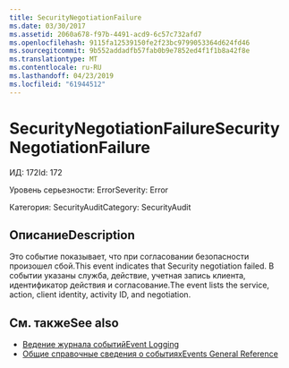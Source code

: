 ```yaml
---
title: SecurityNegotiationFailure
ms.date: 03/30/2017
ms.assetid: 2060a678-f97b-4491-acd9-6c57c732afd7
ms.openlocfilehash: 9115fa12539150fe2f23bc9799053364d624fd46
ms.sourcegitcommit: 9b552addadfb57fab0b9e7852ed4f1f1b8a42f8e
ms.translationtype: MT
ms.contentlocale: ru-RU
ms.lasthandoff: 04/23/2019
ms.locfileid: "61944512"
---
```

# <a name="securitynegotiationfailure"></a><span data-ttu-id="16b30-102">SecurityNegotiationFailure</span><span class="sxs-lookup"><span data-stu-id="16b30-102">SecurityNegotiationFailure</span></span>
<span data-ttu-id="16b30-103">ИД: 172</span><span class="sxs-lookup"><span data-stu-id="16b30-103">Id: 172</span></span>  
  
 <span data-ttu-id="16b30-104">Уровень серьезности: Error</span><span class="sxs-lookup"><span data-stu-id="16b30-104">Severity: Error</span></span>  
  
 <span data-ttu-id="16b30-105">Категория: SecurityAudit</span><span class="sxs-lookup"><span data-stu-id="16b30-105">Category: SecurityAudit</span></span>  
  
## <a name="description"></a><span data-ttu-id="16b30-106">Описание</span><span class="sxs-lookup"><span data-stu-id="16b30-106">Description</span></span>  
 <span data-ttu-id="16b30-107">Это событие показывает, что при согласовании безопасности произошел сбой.</span><span class="sxs-lookup"><span data-stu-id="16b30-107">This event indicates that Security negotiation failed.</span></span> <span data-ttu-id="16b30-108">В событии указаны служба, действие, учетная запись клиента, идентификатор действия и согласование.</span><span class="sxs-lookup"><span data-stu-id="16b30-108">The event lists the service, action, client identity, activity ID, and negotiation.</span></span>  
  
## <a name="see-also"></a><span data-ttu-id="16b30-109">См. также</span><span class="sxs-lookup"><span data-stu-id="16b30-109">See also</span></span>

- [<span data-ttu-id="16b30-110">Ведение журнала событий</span><span class="sxs-lookup"><span data-stu-id="16b30-110">Event Logging</span></span>](../../../../../docs/framework/wcf/diagnostics/event-logging/index.md)
- [<span data-ttu-id="16b30-111">Общие справочные сведения о событиях</span><span class="sxs-lookup"><span data-stu-id="16b30-111">Events General Reference</span></span>](../../../../../docs/framework/wcf/diagnostics/event-logging/events-general-reference.md)
